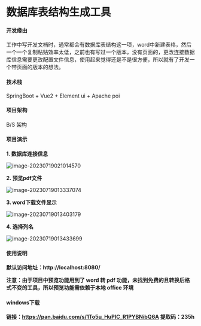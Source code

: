 # 数据库表结构生成工具

#### 开发缘由

工作中写开发文档时，通常都会有数据库表结构这一项，word中新建表格，然后一个一个复制粘贴效率太低，之前也有写过一个版本，没有页面的，更改连接数据库信息需要更改配置文件信息，使用起来觉得还是不是很方便，所以就有了开发一个带页面的版本的想法。

#### 技术栈

SpringBoot + Vue2 + Element ui + Apache poi


#### 项目架构

B/S 架构



#### 项目演示

**1. 数据库连接信息**

![image-20230719021014570](https://gitee.com/geqian618/resource/raw/master/images/connection.jpg)



**2. 预览pdf文件**

![image-20230719013337074](https://gitee.com/geqian618/resource/raw/master/images/preview.jpg)



**3. word下载文件显示**

![image-20230719013403179](https://gitee.com/geqian618/resource/raw/master/images/download.jpg)



**4. 选择列名**

![image-20230719013433699](https://gitee.com/geqian618/resource/raw/master/images/select.jpg)




#### 使用说明

**默认访问地址：http://localhost:8080/**

**注意：由于项目中预览功能用到了 word 转 pdf 功能，未找到免费的且转换后格式不变的工具，所以预览功能需依赖于本地 office 环境**


#### windows下载
**链接：https://pan.baidu.com/s/1To5u_HuPIC_R1PYBNibQ6A 提取码：235h**

